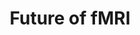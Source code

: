 ---
title: "Future of fMRI"
project_id: 
date: 
conference_id: ""
presenters:
   - peter_bandettini
summary: "Biophysics Research Institute, Medical College of Wisconsin"
file: /assets/presentations/
filename: 
layout: presentation
---